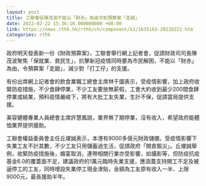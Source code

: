 ```yaml
---
layout: post
title: 工聯會促陳茂波不能以「財赤」為由令到預算案「走甜」
date: 2022-02-22 15:36:16.000000000 +08:00
link: https://news.rthk.hk/rthk/ch/component/k2/1635163-20220222.htm
categories: rthk
---
```


政府明天發表新一份《財政預算案》，工聯會舉行網上記者會，促請財政司司長陳茂波聚焦「保就業、救民生」，抗擊新冠疫情同時要為市民解困，不能以「財赤」為由，令預算案「走甜」，減少對「打工仔」的支援。

有份出席網上記者會的飲食業職工總會主席林千國表示，受疫情影響，加上政府收緊防疫措施，不少食肆停業，不少工友要放無薪假，工會大約收到最少200間食肆停業或結業，預料疫情嚴峻下，將有大批工友失業，生計不保，促請當局提供支援。

美容健體專業人員總會主席許慧鳳說，業界無了期停業，沒有收入，希望政府能體恤業界提供援助。

工聯會權益委員會主任丘燿誠表示，本港有9000多億元財政儲備，受疫情影響下失業工友不計其數，不少工友只用儲蓄過生活，促請政府「開倉賑災」。丘燿誠舉例，收緊防疫措施後，婚宴取消，連帶相關行業亦受影響，如攝影等，但防疫抗疫基金6.0的覆蓋面不足，建議政府的1萬元臨時失業支援，應涵蓋支持開工不足及被逼停工的工友，同時增設失業停工現金津貼，金額為工友原有收入一半、上限9000元，最長援助半年。
